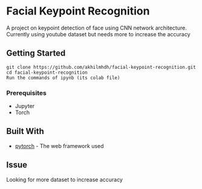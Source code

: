 # Facial Keypoint Recognition

A project on keypoint detection of face using CNN network architecture. Currently using youtube dataset but needs more to increase the accuracy

## Getting Started

```
git clone https://github.com/akhilmhdh/facial-keypoint-recognition.git
cd facial-keypoint-recognition
Run the commands of ipynb (its colab file)
```

### Prerequisites

* Jupyter
* Torch

## Built With

* [pytorch](https://pytorch.org/docs/stable/index.html) - The web framework used

## Issue

Looking for more dataset to increase accuracy
